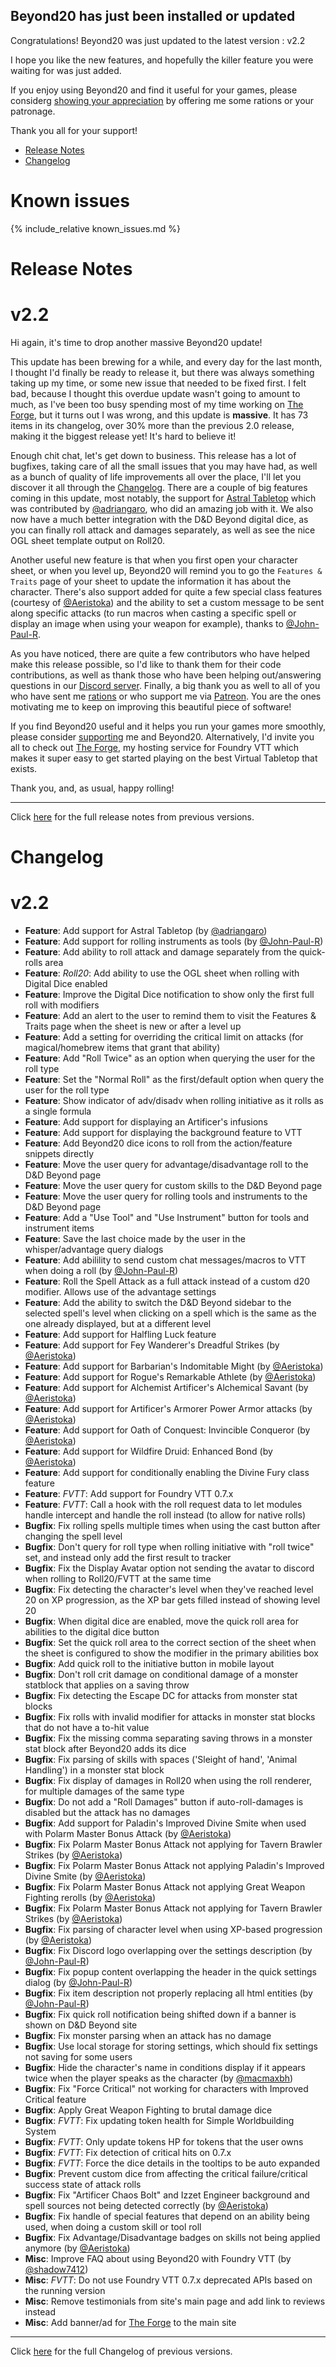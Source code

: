 ## Beyond20 has just been installed or updated

Congratulations! Beyond20 was just updated to the latest version : v2.2

I hope you like the new features, and hopefully the killer feature you were waiting for was just added.

If you enjoy using Beyond20 and find it useful for your games, please considerg [showing your appreciation](rations) by offering me some rations or your patronage.

Thank you all for your support!

* [Release Notes](#release-notes)
* [Changelog](#changelog)

# Known issues

{% include_relative known_issues.md %}

# Release Notes

v2.2
===

Hi again, it's time to drop another massive Beyond20 update!

This update has been brewing for a while, and every day for the last month, I thought I'd finally be ready to release it, but there was always something taking up my time, or some new issue that needed to be fixed first. I felt bad, because I thought this overdue update wasn't going to amount to much, as I've been too busy spending most of my time working on [The Forge](https://forge-vtt.com/?referral=beyond20), but it turns out I was wrong, and this update is **massive**. It has 73 items in its changelog, over 30% more than the previous 2.0 release, making it the biggest release yet! It's hard to believe it!

Enough chit chat, let's get down to business. This release has a lot of bugfixes, taking care of all the small issues that you may have had, as well as a bunch of quality of life improvements all over the place, I'll let you discover it all through the [Changelog](/Changelog#v22). There are a couple of big features coming in this update, most notably, the support for [Astral Tabletop](https://www.astraltabletop.com) which was contributed by [@adriangaro](https://github.com/adriangaro), who did an amazing job with it. We also now have a much better integration with the D&D Beyond digital dice, as you can finally roll attack and damages separately, as well as see the nice OGL sheet template output on Roll20.

Another useful new feature is that when you first open your character sheet, or when you level up, Beyond20 will remind you to go the `Features & Traits` page of your sheet to update the information it has about the character. There's also support added for quite a few special class features (courtesy of [@Aeristoka](https://github.com/Aeristoka)) and the ability to set a custom message to be sent along specific attacks (to run macros when casting a specific spell or display an image when using your weapon for example), thanks to [@John-Paul-R](https://github.com/John-Paul-R).

As you have noticed, there are quite a few contributors who have helped make this release possible, so I'd like to thank them for their code contributions, as well as thank those who have been helping out/answering questions in our [Discord server](https://discord.gg/ZAasSVS). Finally, a big thank you as well to all of you who have sent me [rations](https://ko-fi.com/kakaroto) or who support me via [Patreon](https://patreon.com/kakaroto). You are the ones motivating me to keep on improving this beautiful piece of software!

If you find Beyond20 useful and it helps you run your games more smoothly, please consider [supporting](/rations) me and Beyond20. Alternatively, I'd invite you all to check out [The Forge](https://forge-vtt.com/?referral=beyond20), my hosting service for Foundry VTT which makes it super easy to get started playing on the best Virtual Tabletop that exists.

Thank you, and, as usual, happy rolling!


---

Click [here](/release_notes) for the full release notes from previous versions.

# Changelog

v2.2
===

* **Feature**: Add support for Astral Tabletop (by [@adriangaro](https://github.com/adriangaro))
* **Feature**: Add support for rolling instruments as tools (by [@John-Paul-R](https://github.com/John-Paul-R))
* **Feature**: Add ability to roll attack and damage separately from the quick-rolls area
* **Feature**: *Roll20*: Add ability to use the OGL sheet when rolling with Digital Dice enabled
* **Feature**: Improve the Digital Dice notification to show only the first full roll with modifiers
* **Feature**: Add an alert to the user to remind them to visit the Features & Traits page when the sheet is new or after a level up
* **Feature**: Add a setting for overriding the critical limit on attacks (for magical/homebrew items that grant that ability)
* **Feature**: Add "Roll Twice" as an option when querying the user for the roll type
* **Feature**: Set the "Normal Roll" as the first/default option when query the user for the roll type
* **Feature**: Show indicator of adv/disadv when rolling initiative as it rolls as a single formula
* **Feature**: Add support for displaying an Artificer's infusions
* **Feature**: Add support for displaying the background feature to VTT
* **Feature**: Add Beyond20 dice icons to roll from the action/feature snippets directly
* **Feature**: Move the user query for advantage/disadvantage roll to the D&D Beyond page
* **Feature**: Move the user query for custom skills to the D&D Beyond page
* **Feature**: Move the user query for rolling tools and instruments to the D&D Beyond page
* **Feature**: Add a "Use Tool" and "Use Instrument" button for tools and instrument items
* **Feature**: Save the last choice made by the user in the whisper/advantage query dialogs
* **Feature**: Add abilility to send custom chat messages/macros to VTT when doing a roll (by [@John-Paul-R](https://github.com/John-Paul-R))
* **Feature**: Roll the Spell Attack as a full attack instead of a custom d20 modifier. Allows use of the advantage settings
* **Feature**: Add the ability to switch the D&D Beyond sidebar to the selected spell's level when clicking on a spell which is the same as the one already displayed, but at a different level
* **Feature**: Add support for Halfling Luck feature
* **Feature**: Add support for Fey Wanderer's Dreadful Strikes (by [@Aeristoka](https://github.com/Aeristoka))
* **Feature**: Add support for Barbarian's Indomitable Might (by [@Aeristoka](https://github.com/Aeristoka))
* **Feature**: Add support for Rogue's Remarkable Athlete (by [@Aeristoka](https://github.com/Aeristoka))
* **Feature**: Add support for Alchemist Artificer's Alchemical Savant (by [@Aeristoka](https://github.com/Aeristoka))
* **Feature**: Add support for Artificer's Armorer Power Armor attacks (by [@Aeristoka](https://github.com/Aeristoka))
* **Feature**: Add support for Oath of Conquest: Invincible Conqueror (by [@Aeristoka](https://github.com/Aeristoka))
* **Feature**: Add support for Wildfire Druid: Enhanced Bond (by [@Aeristoka](https://github.com/Aeristoka))
* **Feature**: Add support for conditionally enabling the Divine Fury class feature
* **Feature**: *FVTT*: Add support for Foundry VTT 0.7.x
* **Feature**: *FVTT*: Call a hook with the roll request data to let modules handle intercept and handle the roll instead (to allow for native rolls)
* **Bugfix**: Fix rolling spells multiple times when using the cast button after changing the spell level
* **Bugfix**: Don't query for roll type when rolling initiative with "roll twice" set, and instead only add the first result to tracker
* **Bugfix**: Fix the Display Avatar option not sending the avatar to discord when rolling to Roll20/FVTT at the same time
* **Bugfix**: Fix detecting the character's level when they've reached level 20 on XP progression, as the XP bar gets filled instead of showing level 20
* **Bugfix**: When digital dice are enabled, move the quick roll area for abilities to the digital dice button
* **Bugfix**: Set the quick roll area to the correct section of the sheet when the sheet is configured to show the modifier in the primary abilities box
* **Bugfix**: Add quick roll to the initiative button in mobile layout
* **Bugfix**: Don't roll crit damage on conditional damage of a monster statblock that applies on a saving throw
* **Bugfix**: Fix detecting the Escape DC for attacks from monster stat blocks
* **Bugfix**: Fix rolls with invalid modifier for attacks in monster stat blocks that do not have a to-hit value
* **Bugfix**: Fix the missing comma separating saving throws in a monster stat block after Beyond20 adds its dice
* **Bugfix**: Fix parsing of skills with spaces ('Sleight of hand', 'Animal Handling') in a monster stat block
* **Bugfix**: Fix display of damages in Roll20 when using the roll renderer, for multiple damages of the same type
* **Bugfix**: Do not add a "Roll Damages" button if auto-roll-damages is disabled but the attack has no damages
* **Bugfix**: Add support for Paladin's Improved Divine Smite when used with Polarm Master Bonus Attack (by [@Aeristoka](https://github.com/Aeristoka))
* **Bugfix**: Fix Polarm Master Bonus Attack not applying for Tavern Brawler Strikes (by [@Aeristoka](https://github.com/Aeristoka))
* **Bugfix**: Fix Polarm Master Bonus Attack not applying Paladin's Improved Divine Smite (by [@Aeristoka](https://github.com/Aeristoka))
* **Bugfix**: Fix Polarm Master Bonus Attack not applying Great Weapon Fighting rerolls (by [@Aeristoka](https://github.com/Aeristoka))
* **Bugfix**: Fix Polarm Master Bonus Attack not applying for Tavern Brawler Strikes (by [@Aeristoka](https://github.com/Aeristoka))
* **Bugfix**: Fix parsing of character level when using XP-based progression (by [@Aeristoka](https://github.com/Aeristoka))
* **Bugfix**: Fix Discord logo overlapping over the settings description (by [@John-Paul-R](https://github.com/John-Paul-R))
* **Bugfix**: Fix popup content overlapping the header in the quick settings dialog (by [@John-Paul-R](https://github.com/John-Paul-R))
* **Bugfix**: Fix item description not properly replacing all html entities (by [@John-Paul-R](https://github.com/John-Paul-R))
* **Bugfix**: Fix quick roll notification being shifted down if a banner is shown on D&D Beyond site
* **Bugfix**: Fix monster parsing when an attack has no damage
* **Bugfix**: Use local storage for storing settings, which should fix settings not saving for some users
* **Bugfix**: Hide the character's name in conditions display if it appears twice when the player speaks as the character (by [@macmaxbh](https://github.com/macmaxbh))
* **Bugfix**: Fix "Force Critical" not working for characters with Improved Critical feature
* **Bugfix**: Apply Great Weapon Fighting to brutal damage dice
* **Bugfix**: *FVTT*: Fix updating token health for Simple Worldbuilding System
* **Bugfix**: *FVTT*: Only update tokens HP for tokens that the user owns
* **Bugfix**: *FVTT*: Fix detection of critical hits on 0.7.x
* **Bugfix**: *FVTT*: Force the dice details in the tooltips to be auto expanded
* **Bugfix**: Prevent custom dice from affecting the critical failure/critical success state of attack rolls
* **Bugfix**: Fix "Artificer Chaos Bolt" and Izzet Engineer background and spell sources not being detected correctly (by [@Aeristoka](https://github.com/Aeristoka))
* **Bugfix**: Fix handle of special features that depend on an ability being used, when doing a custom skill or tool roll
* **Bugfix**: Fix Advantage/Disadvantage badges on skills not being applied anymore (by [@Aeristoka](https://github.com/Aeristoka))
* **Misc**: Improve FAQ about using Beyond20 with Foundry VTT (by [@shadow7412](https://github.com/shadow7412))
* **Misc**: *FVTT*: Do not use Foundry VTT 0.7.x deprecated APIs based on the running version
* **Misc**: Remove testimonials from site's main page and add link to reviews instead
* **Misc**: Add banner/ad for [The Forge](https://forge-vtt.com) to the main site

---

Click [here](/Changelog) for the full Changelog of previous versions.